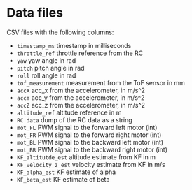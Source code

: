 # Data files

CSV files with the following columns:

- `timestamp_ms` timestamp in milliseconds
- `throttle_ref` throttle reference from the RC
- `yaw` yaw angle in rad
- `pitch` pitch angle in rad
- `roll` roll angle in rad
- `tof_measurement` measurement from the ToF sensor in mm
- `accX` acc_x from the accelerometer, in m/s^2
- `accY` acc_y from the accelerometer, in m/s^2 
- `accZ` acc_z from the accelerometer, in m/s^2
- `altitude_ref` altitude reference in m
- `RC data` dump of the RC data as a string
- `mot_FL` PWM signal to the forward left motor (int)
- `mot_FR` PWM signal to the forward right motor (int)
- `mot_BL` PWM signal to the backward left motor (int)
- `mot_BR` PWM signal to the backward right motor (int)
- `KF_altitutde_est` altitude estimate from KF in m
- `KF_velocity_z_est` velocity estimate from KF in m/s
- `KF_alpha_est` KF estimate of alpha
- `KF_beta_est` KF estimate of beta

